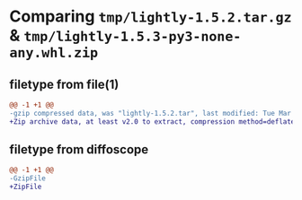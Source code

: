 # Comparing `tmp/lightly-1.5.2.tar.gz` & `tmp/lightly-1.5.3-py3-none-any.whl.zip`

## filetype from file(1)

```diff
@@ -1 +1 @@
-gzip compressed data, was "lightly-1.5.2.tar", last modified: Tue Mar 26 13:01:25 2024, max compression
+Zip archive data, at least v2.0 to extract, compression method=deflate
```

## filetype from diffoscope

```diff
@@ -1 +1 @@
-GzipFile
+ZipFile
```

